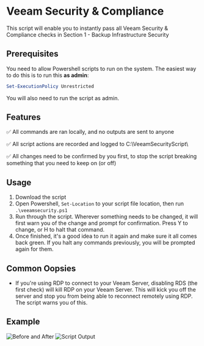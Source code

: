 # Veeam Security & Compliance

This script will enable you to instantly pass all Veeam Security & Compliance checks in Section 1 - Backup Infrastructure Security

## Prerequisites
You need to allow Powershell scripts to run on the system. The easiest way to do this is to run this **as admin**:

```powershell
Set-ExecutionPolicy Unrestricted
```

You will also need to run the script as admin.

## Features
:white_check_mark: All commands are ran locally, and no outputs are sent to anyone

:white_check_mark: All script actions are recorded and logged to C:\VeeamSecurityScript\

:white_check_mark: All changes need to be confirmed by you first, to stop the script breaking something that you need to keep on (or off)

## Usage

1. Download the script
2. Open Powershell, ```Set-Location``` to your script file location, then run ```.\veeamsecurity.ps1``` 
3. Run through the script. Wherever something needs to be changed, it will first warn you of the change and prompt for confirmation. Press Y to change, or H to halt that command.
4. Once finished, it's a good idea to run it again and make sure it all comes back green. If you halt any commands previously, you will be prompted again for them.


## Common Oopsies

 - If you're using RDP to connect to your Veeam Server, disabling RDS (the first check) will kill RDP on your Veeam Server. This will kick you off the server and stop you from being able to reconnect remotely using RDP. The script warns you of this.

 ## Example
 ![Before and After](https://github.com/itfs-steve/veeam-sac-script/blob/main/img/before_after_script_20240119.png)
 ![Script Output](https://github.com/itfs-steve/veeam-sac-script/blob/main/img/script_ran_20230119.png)